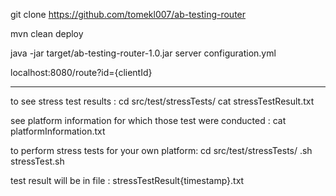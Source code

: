 git clone https://github.com/tomekl007/ab-testing-router 

mvn clean deploy


java -jar target/ab-testing-router-1.0.jar server configuration.yml


localhost:8080/route?id={clientId}

----------------------------------------------------------------

to see stress test results :
cd src/test/stressTests/
cat stressTestResult.txt

see platform information for which those test were conducted :
cat platformInformation.txt


to perform stress tests for your own platform:
cd src/test/stressTests/
.sh stressTest.sh

test result will be in file :
stressTestResult{timestamp}.txt

